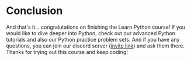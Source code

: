 # Conclusion

And that's it... congralutations on finishing the Learn Python course! If you would like to dive deeper into Python, check out our advanced Python tutorials and also our Python practice problem sets. And if you have any questions, you can join our discord server ([invite link](https://discord.gg/ct2MDjR)) and ask them there. Thanks for trying out this course and keep coding!


